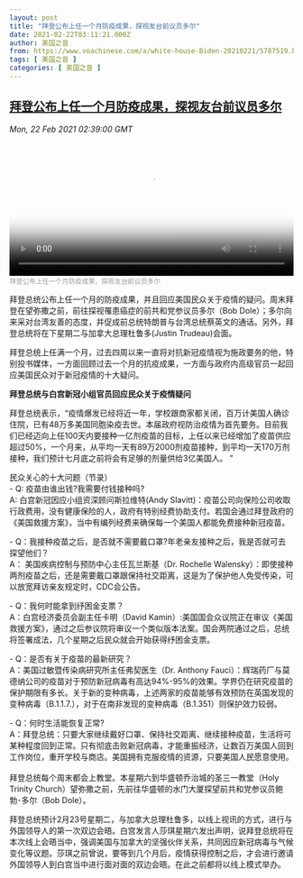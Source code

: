 ```yaml
---
layout: post
title: "拜登公布上任一个月防疫成果，探视友台前议员多尔"
date: 2021-02-22T03:11:21.000Z
author: 美国之音
from: https://www.voachinese.com/a/white-house-Biden-20210221/5787519.html
tags: [ 美国之音 ]
categories: [ 美国之音 ]
---
```

<!--1613963481000-->
[拜登公布上任一个月防疫成果，探视友台前议员多尔](https://www.voachinese.com/a/white-house-Biden-20210221/5787519.html)
------

<div>
<div><i>Mon, 22 Feb 2021 02:39:00 GMT</i></div><video poster="https://images.weserv.nl?url=gdb.voanews.com/a87693c6-d422-4e07-8c3e-ba58d978cb35_tv_r1_s_w900.jpg" src="https://av.voanews.com/Videoroot/Pangeavideo/2021/02/a/a8/a87693c6-d422-4e07-8c3e-ba58d978cb35_240p.mp4" style="width:100%" controls></video><div><small style="color: #999;">拜登公布上任一个月防疫成果，探视友台前议员多尔</small></div><p>拜登总统公布上任一个月的防疫成果，并且回应美国民众关于疫情的疑问。周末拜登在望弥撒之前，前往探视罹患癌症的前共和党参议员多尔（Bob Dole）；多尔向来采对台湾友善的态度，并促成前总统特朗普与台湾总统蔡英文的通话。另外，拜登总统将在下星期二与加拿大总理杜鲁多(Justin Trudeau)会面。</p><p>拜登总统上任满一个月，过去四周以来一直将对抗新冠疫情视为施政要务的他，特别投书媒体，一方面回顾过去一个月的抗疫成果，一方面与政府内高级官员一起回应美国民众对于新冠疫情的十大疑问。</p><p><strong>拜登总统与白宫新冠小组官员回应民众关于疫情疑问</strong></p><p>拜登总统表示，“疫情爆发已经将近一年，学校跟商家都关闭，百万计美国人确诊住院，已有48万多美国同胞染疫去世。本届政府视防治疫情为首先要务。目前我们已经迈向上任100天内要接种一亿剂疫苗的目标，上任以来已经增加了疫苗供应超过50%，一个月来，从平均一天有89万2000剂疫苗接种，到平均一天170万剂接种，我们预计七月底之前将会有足够的剂量供给3亿美国人。 ”</p><p>民众关心的十大问题（节录）<br />- Q: 疫苗由谁出钱?我需要付钱接种吗?<br />A: 白宫新冠因应小组资深顾问斯拉维特(Andy Slavitt)：疫苗公司向保险公司收取行政费用，没有健康保险的人，政府有特别经费协助支付。若国会通过拜登政府的《美国救援方案》，当中有编列经费来确保每一个美国人都能免费接种新冠疫苗。</p><p>- Q：我接种疫苗之后，是否就不需要戴口罩?年老亲友接种之后，我是否就可去探望他们？<br />A： 美国疾病控制与预防中心主任瓦兰斯基（Dr. Rochelle Walensky）：即使接种两剂疫苗之后，还是需要戴口罩跟保持社交距离，这是为了保护他人免受传染，可以放宽拜访亲友规定时，CDC会公告。</p><p>- Q：我何时能拿到纾困金支票？<br />A：白宫经济委员会副主任卡明（David Kamin）:美国国会众议院正在审议《美国救援方案》，通过之后参议院将审议一个类似版本法案。国会两院通过之后，总统将签署成法，几个星期之后民众就会开始获得纾困金支票。</p><p>- Q：是否有关于疫苗的最新研究？<br />A：美国过敏暨传染病研究所主任弗契医生（Dr. Anthony Fauci）：辉瑞药厂与莫德纳公司的疫苗对于预防新冠病毒有高达94%-95%的效果。学界仍在研究疫苗的保护期限有多长。关于新的变种病毒，上述两家的疫苗能够有效预防在英国发现的变种病毒（B.1.1.7.），对于在南非发现的变种病毒（B.1.351）则保护效力较弱。</p><p>- Q：何时生活能恢复正常?<br />A：拜登总统：只要大家继续戴好口罩、保持社交距离、继续接种疫苗，生活将可某种程度回到正常。只有彻底击败新冠病毒，才能重振经济，让数百万美国人回到工作岗位，重开学校与商店。美国拥有克服疫情的资源，只要美国人民愿意使用。<br /> <br />拜登总统每个周末都会上教堂。本星期六到华盛顿乔治城的圣三一教堂（Holy Trinity Church）望弥撒之前，先前往华盛顿的水门大厦探望前共和党参议员鲍勃･多尔（Bob Dole）。</p><p>拜登总统预计2月23号星期二，与加拿大总理杜鲁多，以线上视讯的方式，进行与外国领导人的第一次双边会晤。白宫发言人莎琪星期六发出声明，说拜登总统将在本次线上会晤当中，强调美国与加拿大的坚强伙伴关系，共同因应新冠病毒与气候变化等议题。莎琪之前曾说，要等到几个月后，疫情获得控制之后，才会进行邀请外国领导人到白宫当中进行面对面的双边会晤。在此之前都将以线上模式举办。</p><p> </p>
</div>
